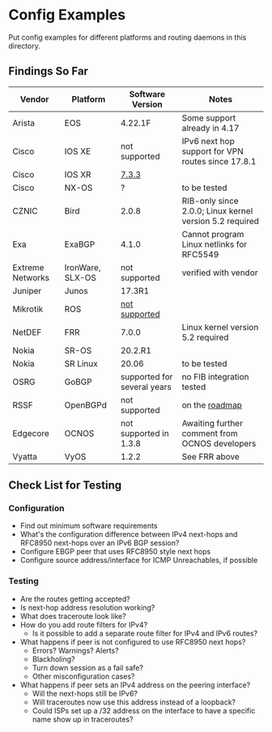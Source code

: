 # Config Examples

Put config examples for different platforms and routing daemons in this directory.

## Findings So Far

| Vendor | Platform | Software Version | Notes |
| ------ | -------- | ---------------- | ----- |
| Arista | EOS | 4.22.1F | Some support already in 4.17 |
| Cisco | IOS XE | not supported | IPv6 next hop support for VPN routes since 17.8.1 |
| Cisco | IOS XR | [7.3.3](https://www.ausnog.net/sites/default/files/ausnog-2022/presentations/ausnog_2022-day2-07-cooper_lees-who_needs_arp_v4_via_v6.pdf) | |
| Cisco | NX-OS | ? | to be tested |
| CZNIC  | Bird     | 2.0.8  | RIB-only since 2.0.0; Linux kernel version 5.2 required |
| Exa | ExaBGP | 4.1.0 | Cannot program Linux netlinks for RFC5549 |
| Extreme Networks | IronWare, SLX-OS | not supported | verified with vendor |
| Juniper | Junos | 17.3R1 | |
| Mikrotik | ROS | [not supported](https://help.mikrotik.com/docs/display/ROS/Routing+Protocol+Overview) | |
| NetDEF  | FRR      | 7.0.0 | Linux kernel version 5.2 required |
| Nokia | SR-OS | 20.2.R1 | |
| Nokia | SR Linux | 20.06 | to be tested |
| OSRG | GoBGP | supported for several years | no FIB integration tested |
| RSSF | OpenBGPd | not supported | on the [roadmap](https://www.rssf.nl/roadmap) |
| Edgecore | OCNOS | not supported in 1.3.8 | Awaiting further comment from OCNOS developers |
| Vyatta | VyOS | 1.2.2 | See FRR above ||

## Check List for Testing

### Configuration
 * Find out minimum software requirements
 * What's the configuration difference between IPv4 next-hops and RFC8950 next-hops over an IPv6 BGP session?
 * Configure EBGP peer that uses RFC8950 style next hops
 * Configure source address/interface for ICMP Unreachables, if possible
### Testing
 * Are the routes getting accepted?
 * Is next-hop address resolution working?
 * What does traceroute look like?
 * How do you add route filters for IPv4?
   - Is it possible to add a separate route filter for IPv4 and IPv6 routes?
 * What happens if peer is not configured to use RFC8950 next hops?
   - Errors? Warnings? Alerts?
   - Blackholing?
   - Turn down session as a fail safe?
   - Other misconfiguration cases?
 * What happens if peer sets an IPv4 address on the peering interface?
   - Will the next-hops still be IPv6?
   - Will traceroutes now use this address instead of a loopback?
   - Could ISPs set up a /32 address on the interface to have a specific name show up in traceroutes?

